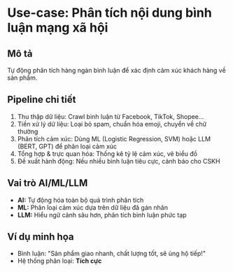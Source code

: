 # Use-case: Phân tích nội dung bình luận mạng xã hội

## Mô tả
Tự động phân tích hàng ngàn bình luận để xác định cảm xúc khách hàng về sản phẩm.

## Pipeline chi tiết
1. Thu thập dữ liệu: Crawl bình luận từ Facebook, TikTok, Shopee...
2. Tiền xử lý dữ liệu: Loại bỏ spam, chuẩn hóa emoji, chuyển về chữ thường
3. Phân tích cảm xúc: Dùng ML (Logistic Regression, SVM) hoặc LLM (BERT, GPT) để phân loại cảm xúc
4. Tổng hợp & trực quan hóa: Thống kê tỷ lệ cảm xúc, vẽ biểu đồ
5. Đề xuất hành động: Nếu nhiều bình luận tiêu cực, cảnh báo cho CSKH

## Vai trò AI/ML/LLM
- **AI:** Tự động hóa toàn bộ quá trình phân tích
- **ML:** Phân loại cảm xúc dựa trên dữ liệu đã gán nhãn
- **LLM:** Hiểu ngữ cảnh sâu hơn, phân tích bình luận phức tạp

## Ví dụ minh họa
- Bình luận: "Sản phẩm giao nhanh, chất lượng tốt, sẽ ủng hộ tiếp!"
- Hệ thống phân loại: **Tích cực** 